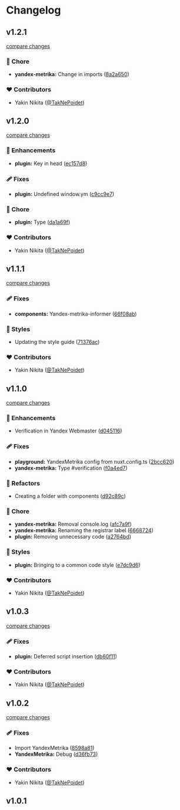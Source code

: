 # Changelog


## v1.2.1

[compare changes](https://github.com/TakNePoidet/nuxt-yandex-metrika/compare/v1.2.0...v1.2.1)

### 🏡 Chore

- **yandex-metrika:** Change in imports ([8a2a650](https://github.com/TakNePoidet/nuxt-yandex-metrika/commit/8a2a650))

### ❤️ Contributors

- Yakin Nikita ([@TakNePoidet](http://github.com/TakNePoidet))

## v1.2.0

[compare changes](https://github.com/TakNePoidet/nuxt-yandex-metrika/compare/v1.1.1...v1.2.0)

### 🚀 Enhancements

- **plugin:** Key in head ([ec157d8](https://github.com/TakNePoidet/nuxt-yandex-metrika/commit/ec157d8))

### 🩹 Fixes

- **plugin:** Undefined window.ym ([c9cc9e7](https://github.com/TakNePoidet/nuxt-yandex-metrika/commit/c9cc9e7))

### 🏡 Chore

- **plugin:** Type ([da1a69f](https://github.com/TakNePoidet/nuxt-yandex-metrika/commit/da1a69f))

### ❤️ Contributors

- Yakin Nikita ([@TakNePoidet](http://github.com/TakNePoidet))

## v1.1.1

[compare changes](https://github.com/TakNePoidet/nuxt-yandex-metrika/compare/v1.1.0...v1.1.1)

### 🩹 Fixes

- **components:** Yandex-metrika-informer ([66f08ab](https://github.com/TakNePoidet/nuxt-yandex-metrika/commit/66f08ab))

### 🎨 Styles

- Updating the style guide ([71376ac](https://github.com/TakNePoidet/nuxt-yandex-metrika/commit/71376ac))

### ❤️ Contributors

- Yakin Nikita ([@TakNePoidet](http://github.com/TakNePoidet))

## v1.1.0

[compare changes](https://github.com/TakNePoidet/nuxt-yandex-metrika/compare/v1.0.3...v1.1.0)

### 🚀 Enhancements

- Verification in Yandex Webmaster ([d045116](https://github.com/TakNePoidet/nuxt-yandex-metrika/commit/d045116))

### 🩹 Fixes

- **playground:** YandexMetrika config from nuxt.config.ts ([2bcc620](https://github.com/TakNePoidet/nuxt-yandex-metrika/commit/2bcc620))
- **yandex-metrika:** Type #verification ([f0a4ed7](https://github.com/TakNePoidet/nuxt-yandex-metrika/commit/f0a4ed7))

### 💅 Refactors

- Creating a folder with components ([d92c89c](https://github.com/TakNePoidet/nuxt-yandex-metrika/commit/d92c89c))

### 🏡 Chore

- **yandex-metrika:** Removal console.log ([afc7a9f](https://github.com/TakNePoidet/nuxt-yandex-metrika/commit/afc7a9f))
- **yandex-metrika:** Renaming the registrar label ([6668724](https://github.com/TakNePoidet/nuxt-yandex-metrika/commit/6668724))
- **plugin:** Removing unnecessary code ([a2764bd](https://github.com/TakNePoidet/nuxt-yandex-metrika/commit/a2764bd))

### 🎨 Styles

- **plugin:** Bringing to a common code style ([e7dc9d6](https://github.com/TakNePoidet/nuxt-yandex-metrika/commit/e7dc9d6))

### ❤️ Contributors

- Yakin Nikita ([@TakNePoidet](http://github.com/TakNePoidet))

## v1.0.3

[compare changes](https://github.com/TakNePoidet/nuxt-yandex-metrika/compare/v1.0.2...v1.0.3)

### 🩹 Fixes

- **plugin:** Deferred script insertion ([db60f11](https://github.com/TakNePoidet/nuxt-yandex-metrika/commit/db60f11))

### ❤️ Contributors

- Yakin Nikita ([@TakNePoidet](http://github.com/TakNePoidet))

## v1.0.2

[compare changes](https://github.com/TakNePoidet/nuxt-yandex-metrika/compare/v1.0.1...v1.0.2)

### 🩹 Fixes

- Import YandexMetrika ([8598a81](https://github.com/TakNePoidet/nuxt-yandex-metrika/commit/8598a81))
- **YandexMetrika:** Debug ([d36fb73](https://github.com/TakNePoidet/nuxt-yandex-metrika/commit/d36fb73))

### ❤️ Contributors

- Yakin Nikita ([@TakNePoidet](http://github.com/TakNePoidet))

## v1.0.1

